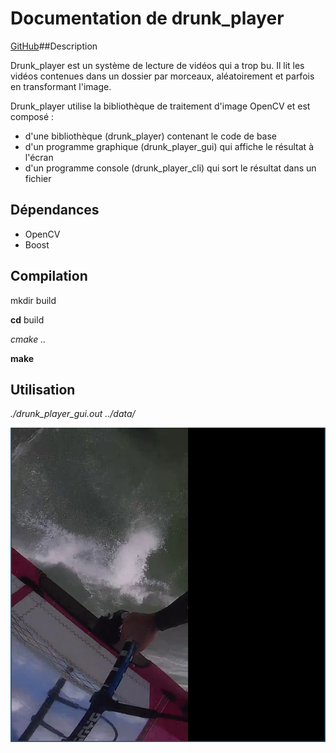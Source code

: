 # Documentation de drunk_player 
[GitHub](http://github.com)##Description

Drunk_player est un système de lecture de vidéos qui a trop bu. Il lit les vidéos contenues dans un dossier par morceaux, aléatoirement et parfois en transformant l'image.

Drunk_player utilise la bibliothèque de traitement d'image OpenCV et est composé :

 * d'une bibliothèque (drunk_player) contenant le code de base    
 * d'un programme graphique (drunk_player_gui) qui affiche le résultat à l'écran   
 * d'un programme console (drunk_player_cli) qui sort le résultat dans un fichier 
    

## Dépendances 

 * OpenCV
 * Boost
 
## Compilation

mkdir build

**cd** build

_cmake .._

__make__

## Utilisation

*./drunk_player_gui.out ../data/*

![Alt Text](/drunk_player_gui.png)
